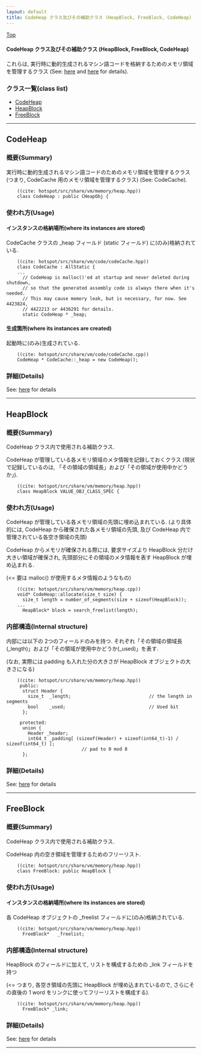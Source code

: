 ```yaml
---
layout: default
title: CodeHeap クラス及びその補助クラス (HeapBlock, FreeBlock, CodeHeap)
---
```

[Top](../index.html)

#### CodeHeap クラス及びその補助クラス (HeapBlock, FreeBlock, CodeHeap)

これらは, 実行時に動的生成されるマシン語コードを格納するためのメモリ領域を管理するクラス (See: [here](no7882z5r.html) and [here](no7882Ruk.html) for details).


### クラス一覧(class list)

  * [CodeHeap](#noIAdH9t3z)
  * [HeapBlock](#noD-nEJD6u)
  * [FreeBlock](#no0N-klR_k)


---
## <a name="noIAdH9t3z" id="noIAdH9t3z">CodeHeap</a>

### 概要(Summary)
実行時に動的生成されるマシン語コードのためのメモリ領域を管理するクラス 
(つまり, CodeCache 用のメモリ領域を管理するクラス) (See: CodeCache).


```
    ((cite: hotspot/src/share/vm/memory/heap.hpp))
    class CodeHeap : public CHeapObj {
```

### 使われ方(Usage)
#### インスタンスの格納場所(where its instances are stored)
CodeCache クラスの _heap フィールド (static フィールド) に(のみ)格納されている.


```
    ((cite: hotspot/src/share/vm/code/codeCache.hpp))
    class CodeCache : AllStatic {
    ...
      // CodeHeap is malloc()'ed at startup and never deleted during shutdown,
      // so that the generated assembly code is always there when it's needed.
      // This may cause memory leak, but is necessary, for now. See 4423824,
      // 4422213 or 4436291 for details.
      static CodeHeap * _heap;
```

#### 生成箇所(where its instances are created)
起動時に(のみ)生成されている.


```
    ((cite: hotspot/src/share/vm/code/codeCache.cpp))
    CodeHeap * CodeCache::_heap = new CodeHeap();
```




### 詳細(Details)
See: [here](../doxygen/classCodeHeap.html) for details

---
## <a name="noD-nEJD6u" id="noD-nEJD6u">HeapBlock</a>

### 概要(Summary)
CodeHeap クラス内で使用される補助クラス.

CodeHeap が管理している各メモリ領域のメタ情報を記録しておくクラス
(現状で記録しているのは, 「その領域の領域長」および「その領域が使用中かどうか」).


```
    ((cite: hotspot/src/share/vm/memory/heap.hpp))
    class HeapBlock VALUE_OBJ_CLASS_SPEC {
```

### 使われ方(Usage)
CodeHeap が管理している各メモリ領域の先頭に埋め込まれている.
(より具体的には, CodeHeap から確保された各メモリ領域の先頭, 及び CodeHeap 内で管理されている各空き領域の先頭)

CodeHeap からメモリが確保される際には, 要求サイズより HeapBlock 分だけ大きい領域が確保され, 
先頭部分にその領域のメタ情報を表す HeapBlock が埋め込まれる.

(<= 要は malloc() が使用するメタ情報のようなもの)


```
    ((cite: hotspot/src/share/vm/memory/heap.cpp))
    void* CodeHeap::allocate(size_t size) {
      size_t length = number_of_segments(size + sizeof(HeapBlock));
    ...
      HeapBlock* block = search_freelist(length);
```

### 内部構造(Internal structure)
内部には以下の 2つのフィールドのみを持つ.
それぞれ「その領域の領域長(_length)」および「その領域が使用中かどうか(_used)」を表す.

(なお, 実際には padding も入れた分の大きさが HeapBlock オブジェクトの大きさになる)


```
    ((cite: hotspot/src/share/vm/memory/heap.hpp))
     public:
      struct Header {
        size_t  _length;                             // the length in segments
        bool    _used;                               // Used bit
      };
    
     protected:
      union {
        Header _header;
        int64_t _padding[ (sizeof(Header) + sizeof(int64_t)-1) / sizeof(int64_t) ];
                            // pad to 0 mod 8
      };
```




### 詳細(Details)
See: [here](../doxygen/classHeapBlock.html) for details

---
## <a name="no0N-klR_k" id="no0N-klR_k">FreeBlock</a>

### 概要(Summary)
CodeHeap クラス内で使用される補助クラス.

CodeHeap 内の空き領域を管理するためのフリーリスト.


```
    ((cite: hotspot/src/share/vm/memory/heap.hpp))
    class FreeBlock: public HeapBlock {
```

### 使われ方(Usage)
#### インスタンスの格納場所(where its instances are stored)
各 CodeHeap オブジェクトの _freelist フィールドに(のみ)格納されている.


```
    ((cite: hotspot/src/share/vm/memory/heap.hpp))
      FreeBlock*   _freelist;
```

### 内部構造(Internal structure)
HeapBlock のフィールドに加えて, リストを構成するための _link フィールドを持つ

(<= つまり, 各空き領域の先頭に HeapBlock が埋め込まれているので, 
さらにその直後の 1 word をリンクに使ってフリーリストを構成する).


```
    ((cite: hotspot/src/share/vm/memory/heap.hpp))
      FreeBlock* _link;
```




### 詳細(Details)
See: [here](../doxygen/classFreeBlock.html) for details

---
